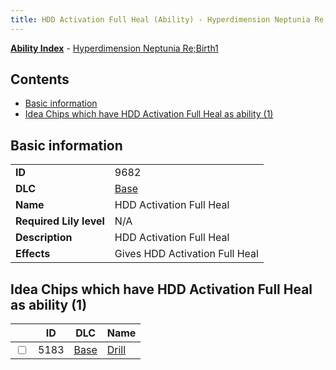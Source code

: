 ```yaml
---
title: HDD Activation Full Heal (Ability) - Hyperdimension Neptunia Re;Birth1
---
```


[**Ability Index**](/neptunia/rb1/ability/index.html) - [Hyperdimension Neptunia Re;Birth1](/neptunia/rb1)

## Contents

- [Basic information](#basic-information)
- [Idea Chips which have HDD Activation Full Heal as ability (1)](#idea-chips-which-have-hdd-activation-full-heal-as-ability-1)

## Basic information

|   |   |
| -- | -- |
| **ID** | 9682
**DLC** | [Base](/neptunia/rb1/dlc/1-base.html)
**Name** | HDD Activation Full Heal
**Required Lily level** | N/A
**Description** | HDD Activation Full Heal
**Effects** | Gives HDD Activation Full Heal |


## Idea Chips which have HDD Activation Full Heal as ability (1)

|    | ID | DLC | Name |
| -- | -- | --- | ---- |
| <input type="checkbox" id="rb1-item-1-5183" class="trackbox" /> | 5183 | [Base](/neptunia/rb1/dlc/1-base.html) | [Drill](/neptunia/rb1/item/1-5183-drill.html) |
